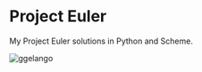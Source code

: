 # Project Euler

My Project Euler solutions in Python and Scheme.

![ggelango](https://projecteuler.net/profile/ggelango.png)

